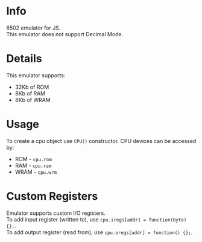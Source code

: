 # Info
6502 emulator for JS.<br>
This emulator does not support Decimal Mode.

# Details
This emulator supports:
* 32Kb of ROM
* 8Kb of RAM
* 8Kb of WRAM

# Usage
To create a cpu object use `CPU()` constructor.
CPU devices can be accessed by:
* ROM - `cpu.rom`
* RAM - `cpu.ram`
* WRAM - `cpu.wrm`

# Custom Registers
Emulator supports custom I/O registers.<br>
To add input register (written to), use `cpu.iregs[addr] = function(byte) {};`.<br>
To add output register (read from), use `cpu.oregs[addr] = function() {};`.
